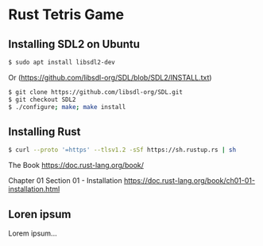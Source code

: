 # Rust Tetris Game


## Installing SDL2 on Ubuntu

```bash
$ sudo apt install libsdl2-dev
```

Or (https://github.com/libsdl-org/SDL/blob/SDL2/INSTALL.txt)

```bash
$ git clone https://github.com/libsdl-org/SDL.git
$ git checkout SDL2
$ ./configure; make; make install
```

## Installing Rust

```bash
$ curl --proto '=https' --tlsv1.2 -sSf https://sh.rustup.rs | sh
```

The Book
https://doc.rust-lang.org/book/

Chapter 01 Section 01 - Installation
https://doc.rust-lang.org/book/ch01-01-installation.html


## Loren ipsum

Lorem ipsum...



